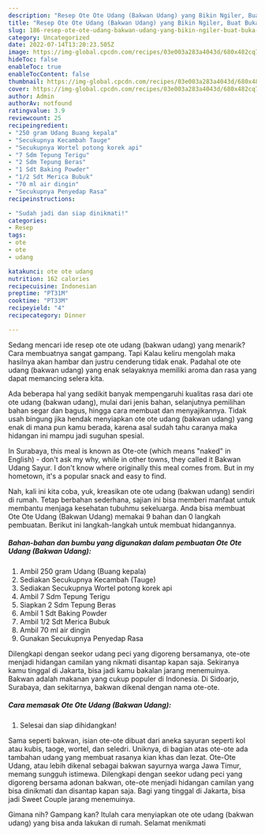 ```yaml
---
description: "Resep Ote Ote Udang (Bakwan Udang) yang Bikin Ngiler, Buat Buka Puasa}"
title: "Resep Ote Ote Udang (Bakwan Udang) yang Bikin Ngiler, Buat Buka Puasa}"
slug: 186-resep-ote-ote-udang-bakwan-udang-yang-bikin-ngiler-buat-buka-puasa
category: Uncategorized
date: 2022-07-14T13:20:23.505Z
image: https://img-global.cpcdn.com/recipes/03e003a283a4043d/680x482cq70/ote-ote-udang-bakwan-udang-foto-resep-utama.jpg
hideToc: false
enableToc: true
enableTocContent: false
thumbnail: https://img-global.cpcdn.com/recipes/03e003a283a4043d/680x482cq70/ote-ote-udang-bakwan-udang-foto-resep-utama.jpg
cover: https://img-global.cpcdn.com/recipes/03e003a283a4043d/680x482cq70/ote-ote-udang-bakwan-udang-foto-resep-utama.jpg
author: Admin
authorAv: notfound
ratingvalue: 3.9
reviewcount: 25
recipeingredient:
- "250 gram Udang Buang kepala"
- "Secukupnya Kecambah Tauge"
- "Secukupnya Wortel potong korek api"
- "7 Sdm Tepung Terigu"
- "2 Sdm Tepung Beras"
- "1 Sdt Baking Powder"
- "1/2 Sdt Merica Bubuk"
- "70 ml air dingin"
- "Secukupnya Penyedap Rasa"
recipeinstructions:

- "Sudah jadi dan siap dinikmati!"
categories:
- Resep
tags:
- ote
- ote
- udang

katakunci: ote ote udang 
nutrition: 162 calories
recipecuisine: Indonesian
preptime: "PT31M"
cooktime: "PT33M"
recipeyield: "4"
recipecategory: Dinner

---
```



Sedang mencari ide resep ote ote udang (bakwan udang) yang menarik? Cara membuatnya sangat gampang. Tapi Kalau keliru mengolah maka hasilnya akan hambar dan justru cenderung tidak enak. Padahal ote ote udang (bakwan udang) yang enak selayaknya memiliki aroma dan rasa yang dapat memancing selera kita.


Ada beberapa hal yang sedikit banyak mempengaruhi kualitas rasa dari ote ote udang (bakwan udang), mulai dari jenis bahan, selanjutnya pemilihan bahan segar dan bagus, hingga cara membuat dan menyajikannya. Tidak usah bingung jika hendak menyiapkan ote ote udang (bakwan udang) yang enak di mana pun kamu berada, karena asal sudah tahu caranya maka hidangan ini mampu jadi suguhan spesial.

In Surabaya, this meal is known as Ote-ote (which means &#34;naked&#34; in English) - don&#39;t ask my why, while in other towns, they called it Bakwan Udang Sayur. I don&#39;t know where originally this meal comes from. But in my hometown, it&#39;s a popular snack and easy to find.


Nah, kali ini kita coba, yuk, kreasikan ote ote udang (bakwan udang) sendiri di rumah. Tetap berbahan sederhana, sajian ini bisa memberi manfaat untuk membantu menjaga kesehatan tubuhmu sekeluarga. Anda bisa membuat Ote Ote Udang (Bakwan Udang) memakai 9 bahan dan 0 langkah pembuatan. Berikut ini langkah-langkah untuk membuat hidangannya.

<!--inarticleads1-->

##### Bahan-bahan dan bumbu yang digunakan dalam pembuatan Ote Ote Udang (Bakwan Udang):

1. Ambil 250 gram Udang (Buang kepala)
1. Sediakan Secukupnya Kecambah (Tauge)
1. Sediakan Secukupnya Wortel potong korek api
1. Ambil 7 Sdm Tepung Terigu
1. Siapkan 2 Sdm Tepung Beras
1. Ambil 1 Sdt Baking Powder
1. Ambil 1/2 Sdt Merica Bubuk
1. Ambil 70 ml air dingin
1. Gunakan Secukupnya Penyedap Rasa


Dilengkapi dengan seekor udang peci yang digoreng bersamanya, ote-ote menjadi hidangan camilan yang nikmati disantap kapan saja. Sekiranya kamu tinggal di Jakarta, bisa jadi kamu bakalan jarang menemuinya. Bakwan adalah makanan yang cukup populer di Indonesia. Di Sidoarjo, Surabaya, dan sekitarnya, bakwan dikenal dengan nama ote-ote. 

<!--inarticleads2-->

##### Cara memasak Ote Ote Udang (Bakwan Udang):


1. Selesai dan siap dihidangkan!

Sama seperti bakwan, isian ote-ote dibuat dari aneka sayuran seperti kol atau kubis, taoge, wortel, dan seledri. Uniknya, di bagian atas ote-ote ada tambahan udang yang membuat rasanya kian khas dan lezat. Ote-Ote Udang, atau lebih dikenal sebagai bakwan sayurnya warga Jawa Timur, memang sungguh istimewa. Dilengkapi dengan seekor udang peci yang digoreng bersama adonan bakwan, ote-ote menjadi hidangan camilan yang bisa dinikmati dan disantap kapan saja. Bagi yang tinggal di Jakarta, bisa jadi Sweet Couple jarang menemuinya. 

Gimana nih? Gampang kan? Itulah cara menyiapkan ote ote udang (bakwan udang) yang bisa anda lakukan di rumah. Selamat menikmati
